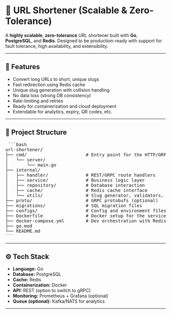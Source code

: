 # 🔗 URL Shortener (Scalable & Zero-Tolerance)

A **highly scalable**, **zero-tolerance** URL shortener built with **Go**, **PostgreSQL**, and **Redis**. Designed to be production-ready with support for fault tolerance, high availability, and extensibility.

---

## 🚀 Features

- Convert long URLs to short, unique slugs
- Fast redirection using Redis cache
- Unique slug generation with collision handling
- No data loss (strong DB consistency)
- Rate-limiting and retries
- Ready for containerization and cloud deployment
- Extendable for analytics, expiry, QR codes, etc.

---

## 🧱 Project Structure

<pre> ```bash
url-shortener/
├── cmd/                      # Entry point for the HTTP/GRPC server
│   └── server/
│       └── main.go
├── internal/
│   ├── handler/              # REST/GRPC route handlers
│   ├── service/              # Business logic layer
│   ├── repository/           # Database interaction
│   ├── cache/                # Redis cache interface
│   └── utils/                # Slug generator, validators, etc.
├── proto/                    # GRPC protobufs (optional)
├── migrations/               # SQL migration files
├── configs/                  # Config and environment files
├── Dockerfile                # Docker setup for the service
├── docker-compose.yml        # Dev orchestration with Redis and Postgres
├── go.mod
└── README.md
``` </pre>


---

## ⚙️ Tech Stack

- **Language:** Go
- **Database:** PostgreSQL
- **Cache:** Redis
- **Containerization:** Docker
- **API:** REST (option to switch to gRPC)
- **Monitoring:** Prometheus + Grafana (optional)
- **Queue (optional):** Kafka/NATS for analytics

---